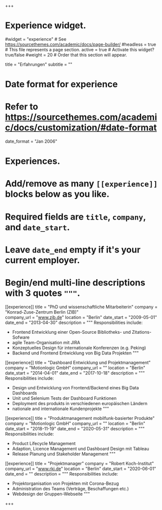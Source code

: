 +++
# Experience widget.
#widget = "experience"  # See https://sourcethemes.com/academic/docs/page-builder/
#headless = true  # This file represents a page section.
active = true  # Activate this widget? true/false
#weight = 20  # Order that this section will appear.

title = "Erfahrungen"
subtitle = ""

# Date format for experience
#   Refer to https://sourcethemes.com/academic/docs/customization/#date-format
date_format = "Jan 2006"

# Experiences.
#   Add/remove as many `[[experience]]` blocks below as you like.
#   Required fields are `title`, `company`, and `date_start`.
#   Leave `date_end` empty if it's your current employer.
#   Begin/end multi-line descriptions with 3 quotes `"""`.
[[experience]]
  title = "PhD und wissenschaftliche Mitarbeiterin"
  company = "Konrad-Zuse-Zentrum Berlin (ZIB)"  
  company_url = "www.zib.de"
  location = "Berlin"
  date_start = "2009-05-01"
  date_end = "2013-04-30"
  description = """
  Responsibilities include:
  * Frontend Entwicklung einer Open-Source Bibliotheks- und Zitations-Sofware
  * agile Team-Organisation mit JIRA
  * Konzeptuelles Design für internationale Konferenzen (e.g. Peking)
  * Backend und Frontend Entwicklung von Big Data Projekten
  """
  
[[experience]]
  title = "Dashboard Entwicklung und Projektmanagement"
  company = "Motionlogic GmbH"
  company_url = ""
  location = "Berlin"
  date_start = "2014-04-01"
  date_end = "2017-10-18"
  description = """
  Responsibilities include:
  * Design und Entwicklung von Frontend/Backend eines Big Data Dashboards
  * Unit und Selenium Tests der Dashboard Funktionen
  * Deployment des produkts in verschiedenen europäischen Ländern
  * nationale and internationale Kundenprojekte
  """

[[experience]]
  title = "Produktmanagement mobilfunk-basierter Produkte"
  company = "Motionlogic GmbH"
  company_url = ""
  location = "Berlin"
  date_start = "2018-11-19"
  date_end = "2020-05-31"
  description = """
  Responsibilities include:
  * Product Lifecycle Management
  * Adaption, Licence Management und Dashboard Design mit Tableau
  * Release Planung und Stakeholder Management
  """

[[experience]]
  title = "Projektmanager"
  company = "Robert Koch-Institut"
  company_url = "www.rki.de"
  location = "Berlin"
  date_start = "2020-06-01"
  date_end = ""
  description = """
  Responsibilities include:
  * Projektorganisation von Projekten mit Corona-Bezug
  * Administration des Teams (Verträge, Beschaffungen etc.)
  * Webdesign der Gruppen-Webseite
  """

+++
